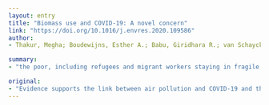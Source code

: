 ```yaml
---
layout: entry
title: "Biomass use and COVID-19: A novel concern"
link: "https://doi.org/10.1016/j.envres.2020.109586"
author:
- Thakur, Megha; Boudewijns, Esther A.; Babu, Giridhara R.; van Schayck, Onno C. P.

summary:
- "the poor, including refugees and migrant workers staying in fragile conditions, are most vulnerable. An outbreak of COVID-19 in a place where the concept of physical distancing is next to impossible could easily overwhelm the public health system. It is therefore essential to understand the consequences of being exposed to biomass smoke. The poor are particularly vulnerable to the outbreak. Using biomass smoke is likely to be a factor in carbon dioxide emissions. This is due to the fact that biomass smoke can be exposed to the disease."

original:
- "Evidence supports the link between air pollution and COVID-19 and thus it is likely that exposure to biomass smoke is associated with COVID-19. The poor, including refugees and migrant workers staying in fragile conditions, are most vulnerable. An outbreak of COVID-19 in a place where the concept of physical distancing is next to impossible could easily overwhelm the public health system. It is thus essential to understand the consequences of being exposed to smoke in relation to COVID-19 infection."
---
```


